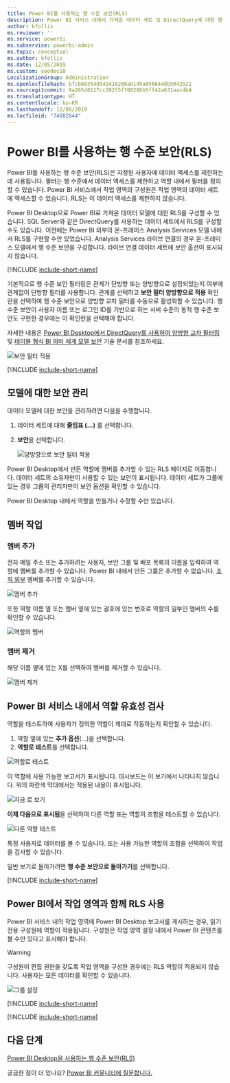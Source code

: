 ```yaml
---
title: Power BI를 사용하는 행 수준 보안(RLS)
description: Power BI 서비스 내에서 가져온 데이터 세트 및 DirectQuery에 대한 행 수준 보안을 구성하는 방법입니다.
author: kfollis
ms.reviewer: ''
ms.service: powerbi
ms.subservice: powerbi-admin
ms.topic: conceptual
ms.author: kfollis
ms.date: 12/05/2019
ms.custom: seodec18
LocalizationGroup: Administration
ms.openlocfilehash: bfcb88354d542416268ab145a056644db5042b21
ms.sourcegitcommit: 9a265d8117cc202f5f700286b5ff42a631aacdb4
ms.translationtype: HT
ms.contentlocale: ko-KR
ms.lasthandoff: 12/06/2019
ms.locfileid: "74882844"
---
```

# <a name="row-level-security-rls-with-power-bi"></a>Power BI를 사용하는 행 수준 보안(RLS)

Power BI를 사용하는 행 수준 보안(RLS)은 지정된 사용자에 데이터 액세스를 제한하는 데 사용됩니다. 필터는 행 수준에서 데이터 액세스를 제한하고 역할 내에서 필터를 정의할 수 있습니다. Power BI 서비스에서 작업 영역의 구성원은 작업 영역의 데이터 세트에 액세스할 수 있습니다. RLS는 이 데이터 액세스를 제한하지 않습니다.

Power BI Desktop으로 Power BI로 가져온 데이터 모델에 대한 RLS를 구성할 수 있습니다. SQL Server와 같은 DirectQuery를 사용하는 데이터 세트에서 RLS를 구성할 수도 있습니다. 이전에는 Power BI 외부의 온-프레미스 Analysis Services 모델 내에서 RLS를 구현할 수만 있었습니다. Analysis Services 라이브 연결의 경우 온-프레미스 모델에서 행 수준 보안을 구성합니다. 라이브 연결 데이터 세트에 보안 옵션이 표시되지 않습니다.

[!INCLUDE [include-short-name](./includes/rls-desktop-define-roles.md)]

기본적으로 행 수준 보안 필터링은 관계가 단방향 또는 양방향으로 설정되었는지 여부에 관계없이 단방향 필터를 사용합니다. 관계를 선택하고 **보안 필터 양방향으로 적용** 확인란을 선택하여 행 수준 보안으로 양방향 교차 필터를 수동으로 활성화할 수 있습니다. 행 수준 보안이 사용자 이름 또는 로그인 ID를 기반으로 하는 서버 수준의 동적 행 수준 보안도 구현한 경우에는 이 확인란을 선택해야 합니다.

자세한 내용은 [Power BI Desktop에서 DirectQuery를 사용하여 양방향 교차 필터링](desktop-bidirectional-filtering.md) 및 [테이블 형식 BI 의미 체계 모델 보안](https://download.microsoft.com/download/D/2/0/D20E1C5F-72EA-4505-9F26-FEF9550EFD44/Securing%20the%20Tabular%20BI%20Semantic%20Model.docx) 기술 문서를 참조하세요.

![보안 필터 적용](media/service-admin-rls/rls-apply-security-filter.png)


[!INCLUDE [include-short-name](./includes/rls-desktop-view-as-roles.md)]

## <a name="manage-security-on-your-model"></a>모델에 대한 보안 관리

데이터 모델에 대한 보안을 관리하려면 다음을 수행합니다.

1. 데이터 세트에 대해 **줄임표 (...)** 를 선택합니다.
2. **보안**을 선택합니다.
   
   ![양방향으로 보안 필터 적용](media/service-admin-rls/rls-security.png)

Power BI Desktop에서 만든 역할에 멤버를 추가할 수 있는 RLS 페이지로 이동합니다. 데이터 세트의 소유자만이 사용할 수 있는 보안이 표시됩니다. 데이터 세트가 그룹에 있는 경우 그룹의 관리자만이 보안 옵션을 확인할 수 있습니다. 

Power BI Desktop 내에서 역할을 만들거나 수정할 수만 있습니다.

## <a name="working-with-members"></a>멤버 작업

### <a name="add-members"></a>멤버 추가

전자 메일 주소 또는 추가하려는 사용자, 보안 그룹 및 배포 목록의 이름을 입력하여 역할에 멤버를 추가할 수 있습니다. Power BI 내에서 만든 그룹은 추가할 수 없습니다. [조직 외부](whitepaper-azure-b2b-power-bi.md#data-security-for-external-partners) 멤버를 추가할 수 있습니다.

![멤버 추가](media/service-admin-rls/rls-add-member.png)

또한 역할 이름 옆 또는 멤버 옆에 있는 괄호에 있는 번호로 역할의 일부인 멤버의 수를 확인할 수 있습니다.

![역할의 멤버](media/service-admin-rls/rls-member-count.png)

### <a name="remove-members"></a>멤버 제거

해당 이름 옆에 있는 X를 선택하여 멤버를 제거할 수 있습니다. 

![멤버 제거](media/service-admin-rls/rls-remove-member.png)

## <a name="validating-the-role-within-the-power-bi-service"></a>Power BI 서비스 내에서 역할 유효성 검사

역할을 테스트하여 사용자가 정의한 역할이 제대로 작동하는지 확인할 수 있습니다. 

1. 역할 옆에 있는 **추가 옵션**(...)을 선택합니다.
2. **역할로 테스트**를 선택합니다.

![역할로 테스트](media/service-admin-rls/rls-test-role.png)

이 역할에 사용 가능한 보고서가 표시됩니다. 대시보드는 이 보기에서 나타나지 않습니다. 위의 파란색 막대에서는 적용된 내용이 표시됩니다.

![지금 <role>로 보기](media/service-admin-rls/rls-test-role2.png)

**이제 다음으로 표시됨**을 선택하여 다른 역할 또는 역할의 조합을 테스트할 수 있습니다.

![다른 역할 테스트](media/service-admin-rls/rls-test-role3.png)

특정 사용자로 데이터를 볼 수 있습니다. 또는 사용 가능한 역할의 조합을 선택하여 작업을 검사할 수 있습니다. 

일반 보기로 돌아가려면 **행 수준 보안으로 돌아가기**를 선택합니다.

[!INCLUDE [include-short-name](./includes/rls-usernames.md)]

## <a name="using-rls-with-workspaces-in-power-bi"></a>Power BI에서 작업 영역과 함께 RLS 사용

Power BI 서비스 내의 작업 영역에 Power BI Desktop 보고서를 게시하는 경우, 읽기 전용 구성원에 역할이 적용됩니다. 구성원은 작업 영역 설정 내에서 Power BI 콘텐츠를 볼 수만 있다고 표시해야 합니다.

> [!WARNING]
> 구성원이 편집 권한을 갖도록 작업 영역을 구성한 경우에는 RLS 역할이 적용되지 않습니다. 사용자는 모든 데이터를 확인할 수 있습니다.

![그룹 설정](media/service-admin-rls/rls-group-settings.png)

[!INCLUDE [include-short-name](./includes/rls-limitations.md)]

[!INCLUDE [include-short-name](./includes/rls-faq.md)]

## <a name="next-steps"></a>다음 단계
[Power BI Desktop을 사용하는 행 수준 보안(RLS)](desktop-rls.md)  

궁금한 점이 더 있나요? [Power BI 커뮤니티에 질문합니다.](https://community.powerbi.com/)
